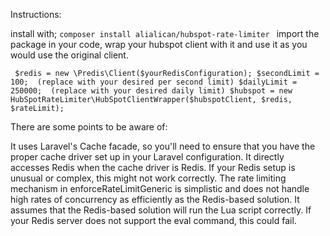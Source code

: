 Instructions:

install with;
`composer install alialican/hubspot-rate-limiter
`
import the package in your code, wrap your hubspot client with it and use it as you would use the original client.

`
$redis = new \Predis\Client($yourRedisConfiguration);
$secondLimit = 100;  (replace with your desired per second limit)
$dailyLimit = 250000;  (replace with your desired daily limit)
$hubspot = new HubSpotRateLimiter\HubSpotClientWrapper($hubspotClient, $redis, $rateLimit);`


There are some points to be aware of:

It uses Laravel's Cache facade, so you'll need to ensure that you have the proper cache driver set up in your Laravel configuration.
It directly accesses Redis when the cache driver is Redis. If your Redis setup is unusual or complex, this might not work correctly.
The rate limiting mechanism in enforceRateLimitGeneric is simplistic and does not handle high rates of concurrency as efficiently as the Redis-based solution.
It assumes that the Redis-based solution will run the Lua script correctly. If your Redis server does not support the eval command, this could fail.